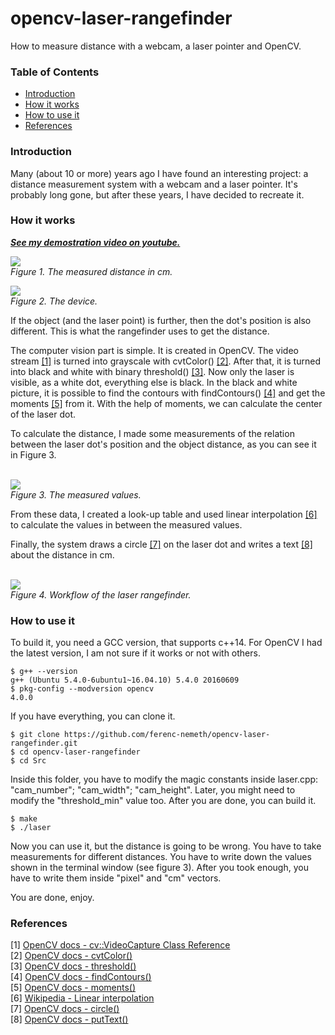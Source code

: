 # opencv-laser-rangefinder
How to measure distance with a webcam, a laser pointer and OpenCV.

### Table of Contents
- [Introduction](#introduction)
- [How it works](#how-it-works)
- [How to use it](#how-to-use-it)
- [References](#references)


### Introduction
Many (about 10 or more) years ago I have found an interesting project: a distance measurement system with a webcam and a laser pointer. It's probably long gone, but after these years, I have decided to recreate it.

### How it works
***[See my demostration video on youtube.](https://www.youtube.com/watch?v=bvDV_c-mpdM)***

<img src="https://raw.githubusercontent.com/ferenc-nemeth/opencv-laser-rangefinder/master/Design/output.jpg" > <br>
*Figure 1. The measured distance in cm.*

<img src="https://raw.githubusercontent.com/ferenc-nemeth/opencv-laser-rangefinder/master/Design/device.jpg" > <br>
*Figure 2. The device.*

If the object (and the laser point) is further, then the dot's position is also different. This is what the rangefinder uses to get the distance.

The computer vision part is simple. It is created in OpenCV. The video stream [[1]](#references) is turned into grayscale with cvtColor() [[2]](#references). After that, it is turned into black and white with binary threshold() [[3]](#references). Now only the laser is visible, as a white dot, everything else is black. In the black and white picture, it is possible to find the contours with findContours() [[4]](#references) and get the moments [[5]](#references) from it. With the help of moments, we can calculate the center of the laser dot.

To calculate the distance, I made some measurements of the relation between the laser dot's position and the object distance, as you can see it in Figure 3. 

<br><img src="https://raw.githubusercontent.com/ferenc-nemeth/opencv-laser-rangefinder/master/Design/measurement.png" > <br>
*Figure 3. The measured values.*

From these data, I created a look-up table and used linear interpolation [[6]](#references) to calculate the values in between the measured values.

Finally, the system draws a circle [[7]](#references) on the laser dot and writes a text [[8]](#references) about the distance in cm.

<br><img src="https://raw.githubusercontent.com/ferenc-nemeth/opencv-laser-rangefinder/master/Design/activity.png" > <br>
*Figure 4. Workflow of the laser rangefinder.*

### How to use it
To build it, you need a GCC version, that supports c++14. For OpenCV I had the latest version, I am not sure if it works or not with others.
```
$ g++ --version
g++ (Ubuntu 5.4.0-6ubuntu1~16.04.10) 5.4.0 20160609
$ pkg-config --modversion opencv
4.0.0
```
If you have everything, you can clone it.
```
$ git clone https://github.com/ferenc-nemeth/opencv-laser-rangefinder.git
$ cd opencv-laser-rangefinder
$ cd Src
```
Inside this folder, you have to modify the magic constants inside laser.cpp: "cam_number"; "cam_width"; "cam_height". Later, you might need to modify the "threshold_min" value too. After you are done, you can build it.
```
$ make
$ ./laser
```
Now you can use it, but the distance is going to be wrong. You have to take measurements for different distances. You have to write down the values shown in the terminal window (see figure 3). After you took enough, you have to write them inside "pixel" and "cm" vectors.

You are done, enjoy.

### References
[1] [OpenCV docs - cv::VideoCapture Class Reference](https://docs.opencv.org/master/d8/dfe/classcv_1_1VideoCapture.html) <br>
[2] [OpenCV docs - cvtColor()](https://docs.opencv.org/master/d7/d1b/group__imgproc__misc.html#ga397ae87e1288a81d2363b61574eb8cab) <br>
[3] [OpenCV docs - threshold()](https://docs.opencv.org/master/d7/d1b/group__imgproc__misc.html#gae8a4a146d1ca78c626a53577199e9c57) <br>
[4] [OpenCV docs - findContours()](https://docs.opencv.org/master/d3/dc0/group__imgproc__shape.html#ga17ed9f5d79ae97bd4c7cf18403e1689a) <br>
[5] [OpenCV docs - moments()](https://docs.opencv.org/master/d3/dc0/group__imgproc__shape.html#ga556a180f43cab22649c23ada36a8a139) <br>
[6] [Wikipedia - Linear interpolation](https://en.wikipedia.org/wiki/Linear_interpolation) <br>
[7] [OpenCV docs - circle()](https://docs.opencv.org/master/d6/d6e/group__imgproc__draw.html#gaf10604b069374903dbd0f0488cb43670) <br>
[8] [OpenCV docs - putText()](https://docs.opencv.org/master/d6/d6e/group__imgproc__draw.html#ga5126f47f883d730f633d74f07456c576)

